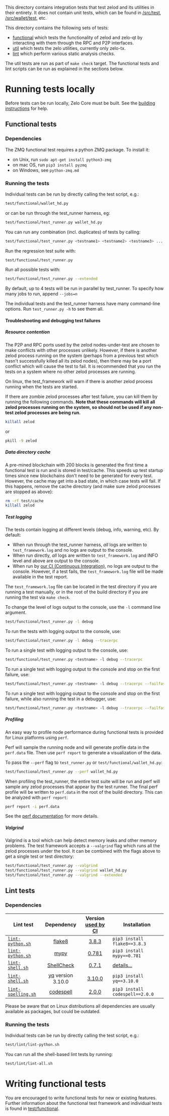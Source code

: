 This directory contains integration tests that test zelod and its
utilities in their entirety. It does not contain unit tests, which
can be found in [/src/test](/src/test), [/src/wallet/test](/src/wallet/test),
etc.

This directory contains the following sets of tests:

- [functional](/test/functional) which tests the functionality of
zelod and zelo-qt by interacting with them through the RPC and P2P
interfaces.
- [util](/test/util) which tests the zelo utilities, currently only
zelo-tx.
- [lint](/test/lint) which perform various static analysis checks.

The util tests are run as part of `make check` target. The functional
tests and lint scripts can be run as explained in the sections below.

# Running tests locally

Before tests can be run locally, Zelo Core must be built.  See the [building instructions](/doc#building) for help.

## Functional tests

### Dependencies

The ZMQ functional test requires a python ZMQ package. To install it:

- on Unix, run `sudo apt-get install python3-zmq`
- on mac OS, run `pip3 install pyzmq`
- on Windows, see `python-zmq.md`

### Running the tests

Individual tests can be run by directly calling the test script, e.g.:

```bash
test/functional/wallet_hd.py
```

or can be run through the test_runner harness, eg:

```bash
test/functional/test_runner.py wallet_hd.py
```

You can run any combination (incl. duplicates) of tests by calling:

```bash
test/functional/test_runner.py <testname1> <testname2> <testname3> ...
```

Run the regression test suite with:

```bash
test/functional/test_runner.py
```

Run all possible tests with:

```bash
test/functional/test_runner.py --extended
```

By default, up to 4 tests will be run in parallel by test_runner. To specify
how many jobs to run, append `--jobs=n`

The individual tests and the test_runner harness have many command-line
options. Run `test_runner.py -h` to see them all.

#### Troubleshooting and debugging test failures

##### Resource contention

The P2P and RPC ports used by the zelod nodes-under-test are chosen to make
conflicts with other processes unlikely. However, if there is another zelod
process running on the system (perhaps from a previous test which hasn't successfully
killed all its zelod nodes), then there may be a port conflict which will
cause the test to fail. It is recommended that you run the tests on a system
where no other zelod processes are running.

On linux, the test_framework will warn if there is another
zelod process running when the tests are started.

If there are zombie zelod processes after test failure, you can kill them
by running the following commands. **Note that these commands will kill all
zelod processes running on the system, so should not be used if any non-test
zelod processes are being run.**

```bash
killall zelod
```

or

```bash
pkill -9 zelod
```

##### Data directory cache

A pre-mined blockchain with 200 blocks is generated the first time a
functional test is run and is stored in test/cache. This speeds up
test startup times since new blockchains don't need to be generated for
every test. However, the cache may get into a bad state, in which case
tests will fail. If this happens, remove the cache directory (and make
sure zelod processes are stopped as above):

```bash
rm -rf test/cache
killall zelod
```

##### Test logging

The tests contain logging at different levels (debug, info, warning, etc). By
default:

- When run through the test_runner harness, *all* logs are written to
  `test_framework.log` and no logs are output to the console.
- When run directly, *all* logs are written to `test_framework.log` and INFO
  level and above are output to the console.
- When run by [our CI (Continuous Integration)](/ci/README.md), no logs are output to the console. However, if a test
  fails, the `test_framework.log` file will be made available in the test report.

The `test_framework.log` file can be located in the test directory if you are
running a test manually, or in the root of the build directory if you are
running the test via `make check`.

To change the level of logs output to the console, use the `-l` command line
argument.

```bash
test/functional/test_runner.py -l debug
```

To run the tests with logging output to the console, use:

```bash
test/functional/test_runner.py -l debug --tracerpc
```

To run a single test with logging output to the console, use:

```bash
test/functional/test_runner.py <testname> -l debug --tracerpc
```

To run a single test with logging output to the console and stop on the first
failure, use:

```bash
test/functional/test_runner.py <testname> -l debug --tracerpc --failfast
```

To run a single test with logging output to the console and stop on the first
failure, while also running the test in a debugger, use:

```bash
test/functional/test_runner.py <testname> -l debug --tracerpc --failfast --debug
```

##### Profiling

An easy way to profile node performance during functional tests is provided
for Linux platforms using `perf`.

Perf will sample the running node and will generate profile data in the `perf.data`
file. Then use `perf report` to generate a visualization of the data.

To pass the `--perf` flag to `test_runner.py` or `test/functional/wallet_hd.py`:

```bash
test/functional/test_runner.py --perf wallet_hd.py
```

When profiling the test_runner, the entire test suite will be run and perf will sample
any zelod processes that appear by the test runner. The final perf profile will be
written to `perf.data` in the root of the build directory. This can be analyzed with
`perf report`:

```bash
perf report -i perf.data
```

See the [perf documentation](https://perf.wiki.kernel.org/index.php/Main_Page) for more details.

##### Valgrind

Valgrind is a tool which can help detect memory leaks and other memory problems. The test
framework accepts a `--valgrind` flag which runs all the zelod processes under the tool. It
can be combined with the flags above to get a single test or test directory:

```bash
test/functional/test_runner.py --valgrind
test/functional/test_runner.py --valgrind wallet_hd.py
test/functional/test_runner.py --valgrind --extended
```

## Lint tests

### Dependencies

| Lint test | Dependency | Version [used by CI](../ci/lint/04_install.sh) | Installation
|-----------|:----------:|:-------------------------------------------:|--------------
| [`lint-python.sh`](lint/lint-python.sh) | [flake8](https://gitlab.com/pycqa/flake8) | [3.8.3](https://github.com/bitcoin/bitcoin/pull/19348) | `pip3 install flake8==3.8.3`
| [`lint-python.sh`](lint/lint-python.sh) | [mypy](https://github.com/python/mypy) | [0.781](https://github.com/bitcoin/bitcoin/pull/19348) | `pip3 install mypy==0.781`
| [`lint-shell.sh`](lint/lint-shell.sh) | [ShellCheck](https://github.com/koalaman/shellcheck) | [0.7.1](https://github.com/bitcoin/bitcoin/pull/19348) | [details...](https://github.com/koalaman/shellcheck#installing)
| [`lint-shell.sh`](lint/lint-shell.sh) | [yq](https://github.com/mikefarah/yq) version 3.10.0 | [3.10.0](https://github.com/bitcoin/bitcoin/pull/19348) | `pip3 install yq==3.10.0`
| [`lint-spelling.sh`](lint/lint-spelling.sh) | [codespell](https://github.com/codespell-project/codespell) | [2.0.0](https://github.com/bitcoin/bitcoin/pull/19348) | `pip3 install codespell==2.0.0`

Please be aware that on Linux distributions all dependencies are usually available as packages, but could be outdated.

### Running the tests

Individual tests can be run by directly calling the test script, e.g.:

```bash
test/lint/lint-python.sh
```

You can run all the shell-based lint tests by running:

```bash
test/lint/lint-all.sh
```

# Writing functional tests

You are encouraged to write functional tests for new or existing features.
Further information about the functional test framework and individual
tests is found in [test/functional](/test/functional).
